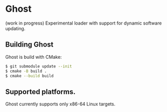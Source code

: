 # Ghost
(work in progress) Experimental loader with support for dynamic software updating.

## Building Ghost

Ghost is build with CMake:

```sh
$ git submodule update --init
$ cmake -B build .
$ cmake --build build
```

## Supported platforms.

Ghost currently supports only x86-64 Linux targets.
